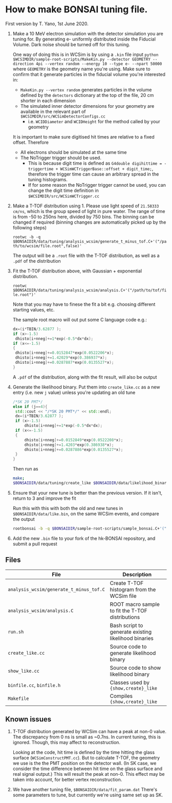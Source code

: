 # How to make BONSAI tuning file.

First version by T. Yano, 1st June 2020.

1. Make a 10 MeV electron simulation with the detector simulation you are tuning for.
   By generating e- uniformly distributed inside the Fiducial Volume.
   Dark noise should be turned off for this tuning.

   One way of doing this is in WCSim is by using a `.kin` file input
   `python $WCSIMDIR/sample-root-scripts/MakeKin.py --detector GEOMETRY --direction 4pi --vertex random --energy 10 --type e- --npart 50000`
   where `GEOMETRY` is the geometry name you're using.
   Make sure to confirm that it generate particles in the fiducial volume you're interested in:
   * `MakeKin.py --vertex random` generates particles in the volume defined by the `detectors` dictionary at the top of the file, 20 cm shorter in each dimension
   * The simulated inner detector dimensions for your geometry are available in the relevant part of `$WCSIMDIR/src/WCSimDetectorConfigs.cc`
     * i.e. `WCIDDiameter` and `WCIDHeight` for the method called by your geometry

   It is important to make sure digitised hit times are relative to a fixed offset. Therefore
   * All electrons should be simulated at the same time
   * The NoTrigger trigger should be used.
     *  This is because digit time is defined as `G4double digihittime = -triggertime + WCSimWCTriggerBase::offset + digit_time;`, therefore the trigger time can cause an arbitrary spread in the tuning histograms.
     * If for some reason the NoTrigger trigger cannot be used, you can change the digit time definition in `$WCSIMDIR/src/WCSimWCTrigger.cc`

2. Make a T-TOF distribution using 1.
   Please use light speed of `21.58333 cm/ns`, which is the group speed of light in pure water.
   The range of time is from -50 to 250ns here, divided by 750 bins. The binning can be changed if required (binning changes are automatically picked up by the following steps)

   `rootwc -b -q $BONSAIDIR/data/tuning/analysis_wcsim/generate_t_minus_tof.C+'("/path/to/wcsim/file.root",false)'`

   The output will be a `.root` file with the T-TOF distribution, as well as a `.pdf` of the distribution

3. Fit the T-TOF distribution above, with Gaussian + exponential distribution.

   `rootwc $BONSAIDIR/data/tuning/analysis_wcsim/analysis.C+'("/path/to/tof/file.root")'`

   Note that you may have to finese the fit a bit e.g. choosing different starting values, etc.

   The sample root macro will out put some C language code e.g.:
   ```C++
   dx=(i*TBIN/3.62877 );
   if (x>-1.5)
	dhisto[i+nneg]+=1*exp(-0.5*dx*dx);
   if (x<=-1.5)
   {
	dhisto[i+nneg]+=0.0152847*exp(0.0522206*x);
	dhisto[i+nneg]+=1.42029*exp(0.386937*x);
	dhisto[i+nneg]+=0.0287887*exp(0.0135527*x);
   }
   ```

    A `.pdf` of the distribution, along with the fit result, will also be output

4. Generate the likelihood binary. 
   Put them into `create_like.cc` as a new entry (i.e. new `j` value) unless you're updating an old tune

   ```C++
   /*SK 20 PMT*/
   else if (j==4){
	std::cout << "/*SK 20 PMT*/" << std::endl;
	dx=(i*TBIN/3.62877 );
	if (x>-1.5)
		dhisto[i+nneg]+=1*exp(-0.5*dx*dx);
	if (x<=-1.5)
	{
		dhisto[i+nneg]+=0.0152849*exp(0.0522208*x);
		dhisto[i+nneg]+=1.4203*exp(0.386938*x);
		dhisto[i+nneg]+=0.0287886*exp(0.0135527*x);
	}
   }
   ```

   Then run as
   ```bash
   make;
   $BONSAIDIR/data/tuning/create_like $BONSAIDIR/data/likelihood_binary/output_filename.bin <geometry int code>;
   ```

5. Ensure that your new tune is better than the previous version. If it isn't, return to 3 and improve the fit

   Run this with this with both the old and new tunes in `$BONSAIDIR/data/like.bin`, on the same WCSim events, and compare the output
   ```bash
   rootbonsai -b -q $BONSAIDIR/sample-root-scripts/sample_bonsai.C+'("/path/to/wcsim/file.root")'
   ```

6. Add the new `.bin` file to your fork of the hk-BONSAI repository, and submit a pull request

## Files

| File             | Description |
| ---------------- | ----------- |
| `analysis_wcsim/generate_t_minus_tof.C` | Create T-TOF histogram from the WCSim file |
| `analysis_wcsim/analysis.C` | ROOT macro sample to fit the T-TOF distributions |
| `run.sh`         | Bash script to generate existing likelihood binaries |
| `create_like.cc` | Source code to generate likelihood binary |
| `show_like.cc`   | Source code to show likelihood binary |
| `binfile.cc`, `binfile.h` | Classes used by `{show,create}_like` |
| `Makefile`       | Compiles `{show,create}_like` |

## Known issues

1. T-TOF distribution generated by WCSim can have a peak at non-0 value.
   The discrepancy from 0 ns is small as ~0.7ns.
   In current tuning, this is ignored.
   Though, this may affect to reconstruction.

   Looking at the code, hit time is defined by the time hitting the glass surface (`WCSimConstructPMT.cc`).
   But to calculate T-TOF, the geometry we use is the the PMT position on the detector wall.
   (In SK case, we consider the time difference between hit time on the glass surface and real signal output.)
   This will result the peak at non-0. This effect may be taken into account, for better vertex reconstruction.

2. We have another tuning file, `$BONSAIDIR/data/fit_param.dat`
   There's some parameters to tune, but currently we're using same set up as SK.
